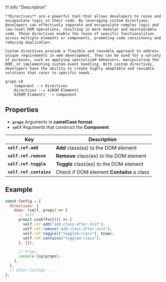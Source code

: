!!! info "Description"

    **Directives** are a powerful tool that allows developers to reuse and encapsulate logic in their code. By leveraging custom directives, developers can effectively separate and encapsulate complex logic and low-level DOM operations, resulting in more modular and maintainable code. These directives enable the reuse of specific functionalities across multiple elements or components, promoting code consistency and reducing duplication.

    Custom directives provide a flexible and reusable approach to address unique requirements in web development. They can be used for a variety of purposes, such as applying specialized behaviors, manipulating the DOM, or implementing custom event handling. With custom directives, developers have the ability to create highly adaptable and reusable solutions that cater to specific needs.

```mermaid
graph LR
    Component --> Directives
    Directives --> A[DOM Element]
    A[DOM Element] --> Component
```

## Properties

- **`props`** Arguments in **camelCase format**.
- **`self`** Arguments that construct the **Component**.

| Key                     | Description                               |
| ----------------------- | ----------------------------------------- |
| **`self.ref.add`**      | **Add** class(es) to the DOM element      |
| **`self.ref.remove`**   | **Remove** class(es) to the DOM element   |
| **`self.ref.toggle`**   | **Toggle** class(es) to the DOM element   |
| **`self.ref.contains`** | Check if DOM element **Contains** a class |

## Example

```js
const Config = {
  directives: {
    demo: (self, props) => {
      // Self
      preact.useEffect(() => {
        self.ref.add("add-class-after-init");
        self.ref.remove("add-class-after-init");
        self.ref.toggle(["toggled-class"], true);
        self.ref.contains("toggled-class");
      }, []);

      // Props
      console.log(props);
    },
  },
  // Other Configs . . .
};
```
